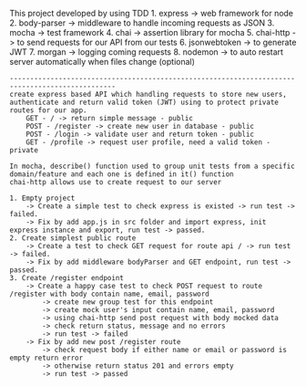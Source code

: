 This project developed by using TDD 
    1. express -> web framework for node
    2. body-parser -> middleware to handle incoming requests as JSON
    3. mocha -> test framework
    4. chai -> assertion library for mocha
    5. chai-http -> to send requests for our API from our tests
    6. jsonwebtoken -> to generate JWT
    7. morgan -> logging coming requests
    8. nodemon -> to auto restart server automatically when files change (optional)

    ------------------------------------------------------------------------------------------------
    create express based API which handling requests to store new users, authenticate and return valid token (JWT) using to protect private routes for our app.
        GET - / -> return simple message - public
        POST - /register -> create new user in database - public
        POST - /login -> validate user and return token - public
        GET - /profile -> request user profile, need a valid token - private
    
    In mocha, describe() function used to group unit tests from a specific domain/feature and each one is defined in it() function
    chai-http allows use to create request to our server

    1. Empty project 
        -> Create a simple test to check express is existed -> run test -> failed.
        -> Fix by add app.js in src folder and import express, init express instance and export, run test -> passed.
    2. Create simplest public route
        -> Create a test to check GET request for route api / -> run test -> failed.
        -> Fix by add middleware bodyParser and GET endpoint, run test -> passed.
    3. Create /register endpoint
        -> Create a happy case test to check POST request to route /register with body contain name, email, password
            -> create new group test for this endpoint
            -> create mock user's input contain name, email, password
            -> using chai-http send post request with body mocked data
            -> check return status, message and no errors
            -> run test -> failed
        -> Fix by add new post /register route
            -> check request body if either name or email or password is empty return error
            -> otherwise return status 201 and errors empty
            -> run test -> passed